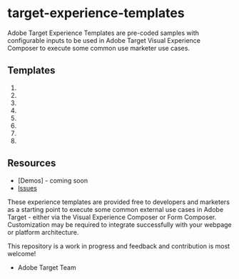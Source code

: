 # target-experience-templates

Adobe Target Experience Templates are pre-coded samples with configurable inputs to be used in Adobe Target Visual Experience Composer to execute some common use marketer use cases.

## Templates
1. 
2.
3.
4.
5.
6.
7.
8.

## Resources
* [Demos] - coming soon
* [Issues](https://github.com/Adobe-Marketing-Cloud/target-experience-templates/issues)

These experience templates are provided free to developers and marketers as a starting point to execute some common external use cases in Adobe Target - either via the Visual Experience Composer or Form Composer. Customization may be required to integrate successfully with your webpage or platform architecture.

This repository is a work in progress and feedback and contribution is most welcome!

- Adobe Target Team 
